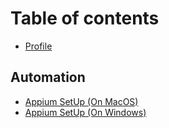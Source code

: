 # Table of contents

* [Profile](README.md)

## Automation

* [Appium SetUp (On MacOS)](automation/appium-setup-on-macos.md)
* [Appium SetUp (On Windows)](automation/appium-setup-on-windows.md)
